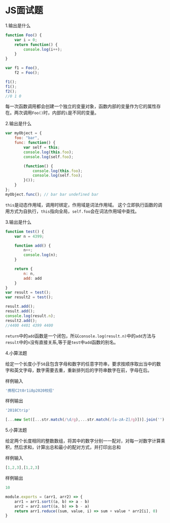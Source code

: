 # JS面试题

1.输出是什么

```javascript
function Foo() {
    var i = 0;
    return function() {
        console.log(i++);
    }
}

var f1 = Foo(),
    f2 = Foo();

f1();
f1();
f2();
//0 1 0
```

每一次函数调用都会创建一个独立的变量对象，函数内部的变量作为它的属性存在。两次调用`Foo()`时，内部的`i`是不同的变量。

2.输出是什么

```javascript
var myObject = {
    foo: "bar",
    func: function() {
        var self = this;
        console.log(this.foo);
        console.log(self.foo);

        (function() {
            console.log(this.foo);
            console.log(self.foo);
        }());
    }
};
myObject.func(); // bar bar undefined bar
```

`this`是动态作用域，调用时绑定，作用域是词法作用域。
这个立即执行函数的调用方式为自执行，`this`指向全局，`self.foo`会在词法作用域中查找。

3.输出是什么

```javascript
function test() {
    var n = 4399;

    function add() {
        n++;
        console.log(n);
    }

    return {
        n: n,
        add: add
    }
}
var result = test();
var result2 = test();

result.add();
result.add();
console.log(result.n);
result2.add();
//4400 4401 4399 4400
```

`return`中的`add`函数是一个闭包，所以`console.log(result.n)`中的`add`方法与`result`中的`n`没有直接关系,等于是`test`中`add`函数的别名。

4.小算法题

给定一个长度小于`50`且包含字母和数字的任意字符串，要求按顺序取出当中的数字和英文字母，数字需要去重，重新排列后的字符串数字在前，字母在后。

样例输入

```js
'携程C2t0r1i8p2020校招'
```

样例输出

```js
'2018Ctrip'
```

```js
[...new Set([...str.match(/\d/g),...str.match(/[a-zA-Z]/g)])].join('')
```

5.小算法题

给定两个长度相同的整数数组，将其中的数字分别一一配对，对每一对数字计算乘积，然后求和，计算出总和最小的配对方式，并打印出总和

样例输入

```js
[1,2,3],[1,2,3]
```

样例输出

```js
10
```

```js
module.exports = (arr1, arr2) => {
    arr1 = arr1.sort((a, b) => a - b)
    arr2 = arr2.sort((a, b) => b - a)
    return arr1.reduce((sum, value, i) => sum + value * arr2[i], 0)
}
```